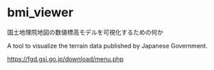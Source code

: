 # bmi_viewer
国土地理院地図の数値標高モデルを可視化するための何か

A tool to visualize the terrain data published by Japanese Government.

https://fgd.gsi.go.jp/download/menu.php
